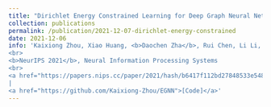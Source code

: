 ```yaml
---
title: "Dirichlet Energy Constrained Learning for Deep Graph Neural Networks"
collection: publications
permalink: /publication/2021-12-07-dirichlet-energy-constrained
date: 2021-12-06
info: 'Kaixiong Zhou, Xiao Huang, <b>Daochen Zha</b>, Rui Chen, Li Li, Soo-Hyun Choi, Xia Hu
<br>
<b>NeurIPS 2021</b>, Neural Information Processing Systems
<br>
<a href="https://papers.nips.cc/paper/2021/hash/b6417f112bd27848533e54885b66c288-Abstract.html">[Paper]</a>
|
<a href="https://github.com/Kaixiong-Zhou/EGNN">[Code]</a>'
---
```

